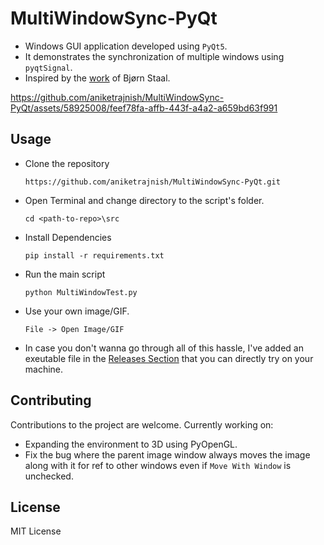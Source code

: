 # MultiWindowSync-PyQt
  * Windows GUI application developed using `PyQt5`.
  * It demonstrates the synchronization of multiple windows using `pyqtSignal`. <br>
  * Inspired by the [work](https://twitter.com/_nonfigurativ_/status/1727322594570027343) of Bjørn Staal. 

https://github.com/aniketrajnish/MultiWindowSync-PyQt/assets/58925008/feef78fa-affb-443f-a4a2-a659bd63f991

## Usage
* Clone the repository
  ```
  https://github.com/aniketrajnish/MultiWindowSync-PyQt.git
  ```
* Open Terminal and change directory to the script's folder.
  ```
  cd <path-to-repo>\src
  ```
* Install Dependencies
  ```
  pip install -r requirements.txt
  ```
* Run the main script
  ```
  python MultiWindowTest.py
  ```
* Use your own image/GIF.
  ```
  File -> Open Image/GIF
  ```
* In case you don't wanna go through all of this hassle, I've added an exeutable file in the [Releases Section](https://github.com/aniketrajnish/MultiWindowSync-PyQt/releases/tag/v001) that you can directly try on your machine.
  
## Contributing
Contributions to the project are welcome. Currently working on:
* Expanding the environment to 3D using PyOpenGL.
* Fix the bug where the parent image window always moves the image along with it for ref to other windows even if `Move With Window` is unchecked.

## License
MIT License


